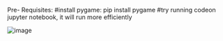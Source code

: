 Pre- Requisites:
#install pygame: pip install pygame
#try running codeon jupyter notebook, it will run more efficiently

![image](https://github.com/user-attachments/assets/76cbf51a-7721-4f20-aa50-5b1e270542da)

